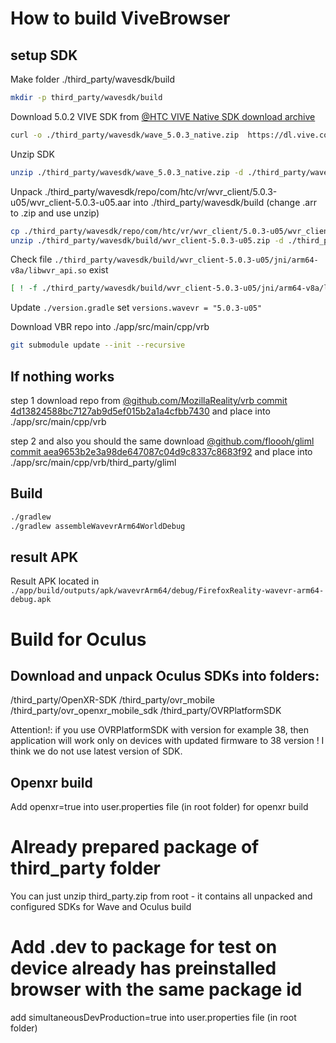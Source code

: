 # How to build ViveBrowser

## setup SDK

Make folder ./third_party/wavesdk/build
```bash
mkdir -p third_party/wavesdk/build
```

Download 5.0.2 VIVE SDK from [@HTC VIVE Native SDK download archive](https://developer.vive.com/resources/vive-wave/download/archive/)
```bash
curl -o ./third_party/wavesdk/wave_5.0.3_native.zip  https://dl.vive.com/SDK/wave/wave_5.0.3_native.zip
```

Unzip SDK
```bash
unzip ./third_party/wavesdk/wave_5.0.3_native.zip -d ./third_party/wavesdk
```

Unpack ./third_party/wavesdk/repo/com/htc/vr/wvr_client/5.0.3-u05/wvr_client-5.0.3-u05.aar into ./third_party/wavesdk/build (change .arr to .zip and use unzip)

```bash
cp ./third_party/wavesdk/repo/com/htc/vr/wvr_client/5.0.3-u05/wvr_client-5.0.3-u05.aar ./third_party/wavesdk/build/wvr_client-5.0.3-u05.zip
unzip ./third_party/wavesdk/build/wvr_client-5.0.3-u05.zip -d ./third_party/wavesdk/build/wvr_client-5.0.3-u05/
```

Check file `./third_party/wavesdk/build/wvr_client-5.0.3-u05/jni/arm64-v8a/libwvr_api.so` exist
```bash
[ ! -f ./third_party/wavesdk/build/wvr_client-5.0.3-u05/jni/arm64-v8a/libwvr_api.so ] && echo ">>> Not found"
```

Update `./version.gradle` set `versions.wavevr = "5.0.3-u05"`

Download VBR repo into ./app/src/main/cpp/vrb

```bash
git submodule update --init --recursive
```

## If nothing works

step 1
download repo from [@github.com/MozillaReality/vrb commit 4d13824588bc7127ab9d5ef015b2a1a4cfbb7430](https://github.com/MozillaReality/vrb/tree/4d13824588bc7127ab9d5ef015b2a1a4cfbb7430)
and place into ./app/src/main/cpp/vrb

step 2
and also you should the same download [@github.com/floooh/gliml commit aea9653b2e3a98de647087c04d9c8337c8683f92](https://github.com/floooh/gliml/tree/aea9653b2e3a98de647087c04d9c8337c8683f92)
and place into ./app/src/main/cpp/vrb/third_party/gliml

## Build

```bash
./gradlew
./gradlew assembleWavevrArm64WorldDebug
```

## result APK

Result APK located in `./app/build/outputs/apk/wavevrArm64/debug/FirefoxReality-wavevr-arm64-debug.apk`

# Build for Oculus

## Download and unpack Oculus SDKs into folders:
/third_party/OpenXR-SDK
/third_party/ovr_mobile
/third_party/ovr_openxr_mobile_sdk
/third_party/OVRPlatformSDK

Attention!: if you use OVRPlatformSDK with version for example 38, then application will work only on devices with updated firmware to 38 version ! I think we do not use latest version of SDK.

## Openxr build
Add
openxr=true
into user.properties file (in root folder) for openxr build

# Already prepared package of third_party folder

You can just unzip third_party.zip from root - it contains all unpacked and configured SDKs for Wave and Oculus build

# Add .dev to package for test on device already has preinstalled browser with the same package id

add
simultaneousDevProduction=true
into user.properties file (in root folder)
